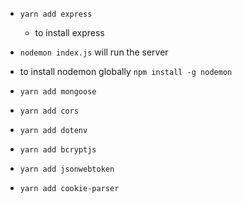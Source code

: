 - `yarn add express`
    - to install express
- `nodemon index.js` will run the server
- to install nodemon globally `npm install -g nodemon`

- `yarn add mongoose`
- `yarn add cors`
- `yarn add dotenv`
- `yarn add bcryptjs`
- `yarn add jsonwebtoken`
- `yarn add cookie-parser`